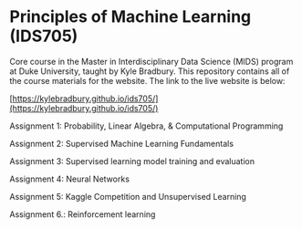 # Principles of Machine Learning (IDS705)
Core course in the Master in Interdisciplinary Data Science (MIDS) program at Duke University, taught by Kyle Bradbury. This repository contains all of the course materials for the website. The link to the live website is below:

[https://kylebradbury.github.io/ids705/](https://kylebradbury.github.io/ids705/)



Assignment 1: Probability, Linear Algebra, & Computational Programming

Assignment 2: Supervised Machine Learning Fundamentals

Assignment 3: Supervised learning model training and evaluation

Assignment 4: Neural Networks

Assignment 5: Kaggle Competition and Unsupervised Learning

Assignment 6.: Reinforcement learning
